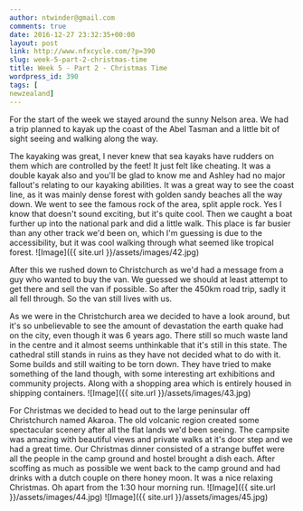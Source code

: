```yaml
---
author: ntwinder@gmail.com
comments: true
date: 2016-12-27 23:32:35+00:00
layout: post
link: http://www.nfxcycle.com/?p=390
slug: week-5-part-2-christmas-time
title: Week 5 - Part 2 - Christmas Time
wordpress_id: 390
tags: [
newzealand]
---
```


For the start of the week we stayed around the sunny Nelson area. We had a trip planned to kayak up the coast of the Abel Tasman and a little bit of sight seeing and walking along the way.

The kayaking was great, I never knew that sea kayaks have rudders on them which are controlled by the feet! It just felt like cheating. It was a double kayak also and you'll be glad to know me and Ashley had no major fallout's relating to our kayaking abilities.  It was a great way to see the coast line, as it was mainly dense forest with golden sandy beaches all the way down.  We went to see the famous rock of the area, split apple rock. Yes I know that doesn't sound exciting, but it's quite cool. Then we caught a boat further up into the national park and did a little walk.  This place is far busier than any other track we'd been on, which I'm guessing is due to the accessibility, but it was cool walking through what seemed like tropical forest.
![Image]({{ site.url }}/assets/images/42.jpg)

After this we rushed down to Christchurch as we'd had a message from a guy who wanted to buy the van. We guessed we should at least attempt to get there and sell the van if possible. So after the 450km road trip, sadly it all fell through. So the van still lives with us.

As we were in the Christchurch area we decided to have a look around, but it's so unbelievable to see the amount of devastation the earth quake had on the city, even though it was 6 years ago. There still so much waste land in the centre and it almost seems unthinkable that it's still in this state. The cathedral still stands in ruins as they have not decided what to do with it. Some builds and still waiting to be torn down.  They have tried to make something of the land though, with some interesting art exhibitions and community projects. Along with a shopping area which is entirely housed in shipping containers.
![Image]({{ site.url }}/assets/images/43.jpg)

For Christmas we decided to head out to the large peninsular off Christchurch named Akaroa.  The old volcanic region created some spectacular scenery after all the flat lands we'd been seeing. The campsite was amazing with beautiful views and private walks at it's door step and we had a great time.  Our Christmas dinner consisted of a strange buffet were all the people in the camp ground and hostel brought a dish each. After scoffing as much as possible we went back to the camp ground and had drinks with a dutch couple on there honey moon. It was a nice relaxing Christmas. Oh apart from the 1:30 hour morning run.
![Image]({{ site.url }}/assets/images/44.jpg)
![Image]({{ site.url }}/assets/images/45.jpg)

